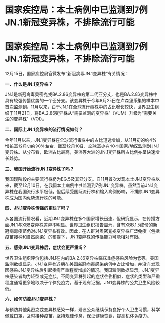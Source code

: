 # 国家疾控局：本土病例中已监测到7例JN.1新冠变异株，不排除流行可能

# 国家疾控局：本土病例中已监测到7例JN.1新冠变异株，不排除流行可能

12月15日，国家疾控局官微发布“新冠病毒JN.1变异株”有关情况：

**一、什么是JN.1变异株？**

JN.1是新冠病毒奥密克戎BA.2.86变异株的第二代亚分支，也是BA.2.86变异株中具有较强传播优势的一个亚分支。该变异株于今年8月25日在卢森堡采集的样本中首次监测到。11月以来，由于JN.1在全球流行毒株中的占比增长较快，世界卫生组织于11月21日，将BA.2.86变异株从“需要监测的变异株”（VUM）升级为“需要关注的变异株”（VOI）。

**二、国际上JN.1变异株的流行情况如何？**

今年11月以来，JN.1变异株在全球流行毒株中的占比迅速增加，从11月初的约4%增长至12月初的30%左右。截至12月10日，全球至少有40个国家/地区监测到JN.1变异株。从分布看，欧洲占比最高，美洲等大洲的JN.1变异株所占比例亦呈快速增长趋势。

**三、我国开始流行JN.1变异株了吗？**

我国现阶段的主要流行株仍为EG.5及其亚分支。自11月首次发现本土JN.1变异株以来，截至12月10日，在我国本土病例中共监测到7例JN.1变异株。虽然当前JN.1变异株在我国流行水平极低，但后续受国际流行株和输入病例影响，不排除JN.1变异株成为国内优势流行株的可能。

**四、JN.1变异株传播的更快了吗？**

从各国流行情况看，近期JN.1变异株在多个国家增长迅速，但研究显示，在传播方面JN.1与XBB变异株差异不明显。世界卫生组织报告显示，含有XBB.1.5成份的新冠病毒疫苗仍对JN.1变异株有效。因此，在人群对奥密克戎变异株广泛免疫（包括疫苗接种和自然感染）的前提下，JN.1变异株的传播能力可能相对有限。

**五、感染JN.1变异株后，症状会更严重吗？**

世界卫生组织评价包括JN.1在内的BA.2.86变异株临床重症感染风险为低等。美国监测数据显示，JN.1变异株近期在美国新冠病毒感染病例中占比增加，并没有发现因感染JN.1变异株后引起疾病严重程度增加的情况。我国监测数据显示，JN.1变异株感染者均为轻型或无症状。不同变异株引起的症状往往相似，症状的类型和严重程度通常更多地取决于个体免疫力。基于现有证据，JN.1变异株的公共卫生风险较低。

**六、如何防控JN.1变异株？**

与预防其他奥密克戎变异株感染一样，建议公众继续保持良好个人卫生习惯，科学佩戴口罩，及时接种疫苗，坚持规律作息，保证健康饮食，提高机体免疫力。

